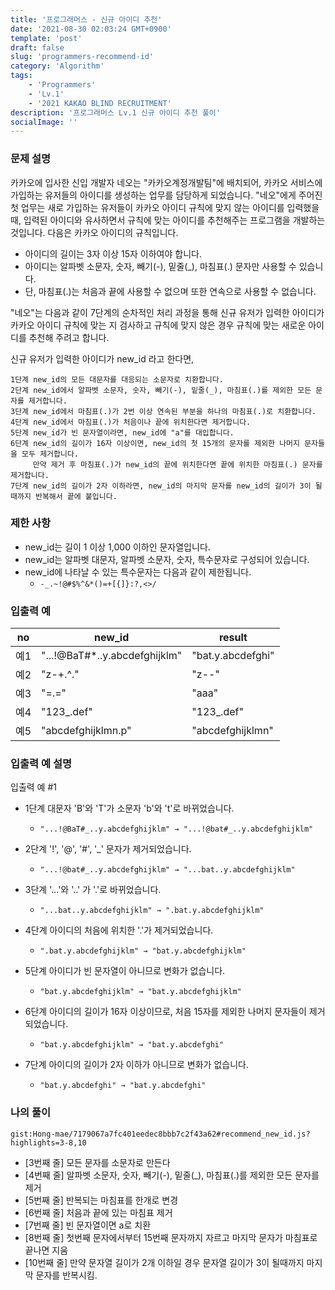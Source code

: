 ```yaml
---
title: '프로그래머스 - 신규 아이디 추천'
date: '2021-08-30 02:03:24 GMT+0900'
template: 'post'
draft: false
slug: 'programmers-recommend-id'
category: 'Algorithm'
tags:
    - 'Programmers'
    - 'Lv.1'
    - '2021 KAKAO BLIND RECRUITMENT'
description: '프로그래머스 Lv.1 신규 아이디 추천 풀이'
socialImage: ''
---
```


### 문제 설명

카카오에 입사한 신입 개발자 네오는 "카카오계정개발팀"에 배치되어, 카카오 서비스에 가입하는 유저들의 아이디를 생성하는 업무를 담당하게 되었습니다. "네오"에게 주어진 첫 업무는 새로 가입하는 유저들이 카카오 아이디 규칙에 맞지 않는 아이디를 입력했을 때, 입력된 아이디와 유사하면서 규칙에 맞는 아이디를 추천해주는 프로그램을 개발하는 것입니다.
다음은 카카오 아이디의 규칙입니다.

-   아이디의 길이는 3자 이상 15자 이하여야 합니다.
-   아이디는 알파벳 소문자, 숫자, 빼기(-), 밑줄(\_), 마침표(.) 문자만 사용할 수 있습니다.
-   단, 마침표(.)는 처음과 끝에 사용할 수 없으며 또한 연속으로 사용할 수 없습니다.

"네오"는 다음과 같이 7단계의 순차적인 처리 과정을 통해 신규 유저가 입력한 아이디가 카카오 아이디 규칙에 맞는 지 검사하고 규칙에 맞지 않은 경우 규칙에 맞는 새로운 아이디를 추천해 주려고 합니다.

신규 유저가 입력한 아이디가 new_id 라고 한다면,

```
1단계 new_id의 모든 대문자를 대응되는 소문자로 치환합니다.
2단계 new_id에서 알파벳 소문자, 숫자, 빼기(-), 밑줄(_), 마침표(.)를 제외한 모든 문자를 제거합니다.
3단계 new_id에서 마침표(.)가 2번 이상 연속된 부분을 하나의 마침표(.)로 치환합니다.
4단계 new_id에서 마침표(.)가 처음이나 끝에 위치한다면 제거합니다.
5단계 new_id가 빈 문자열이라면, new_id에 "a"를 대입합니다.
6단계 new_id의 길이가 16자 이상이면, new_id의 첫 15개의 문자를 제외한 나머지 문자들을 모두 제거합니다.
     만약 제거 후 마침표(.)가 new_id의 끝에 위치한다면 끝에 위치한 마침표(.) 문자를 제거합니다.
7단계 new_id의 길이가 2자 이하라면, new_id의 마지막 문자를 new_id의 길이가 3이 될 때까지 반복해서 끝에 붙입니다.
```

### 제한 사항

-   new_id는 길이 1 이상 1,000 이하인 문자열입니다.
-   new_id는 알파벳 대문자, 알파벳 소문자, 숫자, 특수문자로 구성되어 있습니다.
-   new_id에 나타날 수 있는 특수문자는 다음과 같이 제한됩니다.
    -   `-_.~!@#$%^&*()=+[{]}:?,<>/`

### 입출력 예

| no  | new_id                         | result            |
| --- | ------------------------------ | ----------------- |
| 예1 | "...!@BaT#\*..y.abcdefghijklm" | "bat.y.abcdefghi" |
| 예2 | "z-+.^."                       | "z--"             |
| 예3 | "=.="                          | "aaa"             |
| 예4 | "123\_.def"                    | "123\_.def"       |
| 예5 | "abcdefghijklmn.p"             | "abcdefghijklmn"  |

### 입출력 예 설명

입출력 예 #1

-   1단계 대문자 'B'와 'T'가 소문자 'b'와 't'로 바뀌었습니다.

    -   `"...!@BaT#_..y.abcdefghijklm" → "...!@bat#_..y.abcdefghijklm"`

-   2단계 '!', '@', '#', '\_' 문자가 제거되었습니다.

    -   `"...!@bat#_..y.abcdefghijklm" → "...bat..y.abcdefghijklm"`

-   3단계 '...'와 '..' 가 '.'로 바뀌었습니다.

    -   `"...bat..y.abcdefghijklm" → ".bat.y.abcdefghijklm"`

-   4단계 아이디의 처음에 위치한 '.'가 제거되었습니다.

    -   `".bat.y.abcdefghijklm" → "bat.y.abcdefghijklm"`

-   5단계 아이디가 빈 문자열이 아니므로 변화가 없습니다.

    -   `"bat.y.abcdefghijklm" → "bat.y.abcdefghijklm"`

-   6단계 아이디의 길이가 16자 이상이므로, 처음 15자를 제외한 나머지 문자들이 제거되었습니다.

    -   `"bat.y.abcdefghijklm" → "bat.y.abcdefghi"`

-   7단계 아이디의 길이가 2자 이하가 아니므로 변화가 없습니다.
    -   `"bat.y.abcdefghi" → "bat.y.abcdefghi"`

### 나의 풀이

`gist:Hong-mae/7179067a7fc401eedec8bbb7c2f43a62#recommend_new_id.js?highlights=3-8,10`

-   [3번째 줄] 모든 문자를 소문자로 만든다
-   [4번째 줄] 알파벳 소문자, 숫자, 빼기(-), 밑줄(\_), 마침표(.)를 제외한 모든 문자를 제거
-   [5번째 줄] 반복되는 마침표를 한개로 변경
-   [6번째 줄] 처음과 끝에 있는 마침표 제거
-   [7번째 줄] 빈 문자열이면 a로 치환
-   [8번째 줄] 첫번째 문자에서부터 15번째 문자까지 자르고 마지막 문자가 마침표로 끝나면 지움
-   [10번째 줄] 만약 문자열 길이가 2개 이하일 경우 문자열 길이가 3이 될때까지 마지막 문자를 반복시킴.
